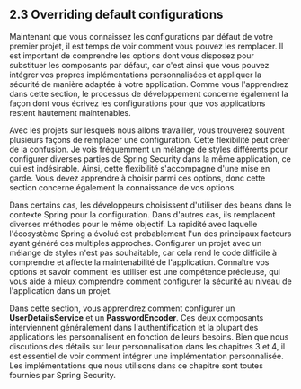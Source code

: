 ## 2.3 Overriding default configurations

Maintenant que vous connaissez les configurations par défaut de votre premier projet, il est temps de voir comment vous pouvez les remplacer. Il est important de comprendre les options dont vous disposez pour substituer les composants par défaut, car c'est ainsi que vous pouvez intégrer vos propres implémentations personnalisées et appliquer la sécurité de manière adaptée à votre application. Comme vous l'apprendrez dans cette section, le processus de développement concerne également la façon dont vous écrivez les configurations pour que vos applications restent hautement maintenables.

Avec les projets sur lesquels nous allons travailler, vous trouverez souvent plusieurs façons de remplacer une configuration. Cette flexibilité peut créer de la confusion. Je vois fréquemment un mélange de styles différents pour configurer diverses parties de Spring Security dans la même application, ce qui est indésirable. Ainsi, cette flexibilité s'accompagne d'une mise en garde. Vous devez apprendre à choisir parmi ces options, donc cette section concerne également la connaissance de vos options.

Dans certains cas, les développeurs choisissent d'utiliser des beans dans le contexte Spring pour la configuration. Dans d'autres cas, ils remplacent diverses méthodes pour le même objectif. La rapidité avec laquelle l'écosystème Spring a évolué est probablement l'un des principaux facteurs ayant généré ces multiples approches. Configurer un projet avec un mélange de styles n'est pas souhaitable, car cela rend le code difficile à comprendre et affecte la maintenabilité de l'application. Connaître vos options et savoir comment les utiliser est une compétence précieuse, qui vous aide à mieux comprendre comment configurer la sécurité au niveau de l'application dans un projet.

Dans cette section, vous apprendrez comment configurer un **UserDetailsService** et un **PasswordEncoder**. Ces deux composants interviennent généralement dans l'authentification et la plupart des applications les personnalisent en fonction de leurs besoins. Bien que nous discutions des détails sur leur personnalisation dans les chapitres 3 et 4, il est essentiel de voir comment intégrer une implémentation personnalisée. Les implémentations que nous utilisons dans ce chapitre sont toutes fournies par Spring Security.
